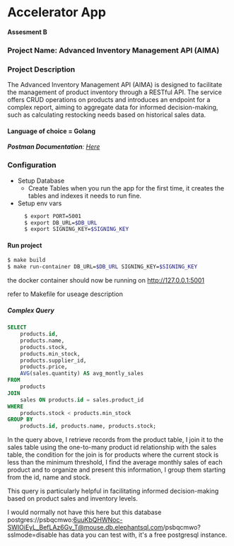 # Accelerator App
**Assesment B**

### Project Name: Advanced Inventory Management API (AIMA)
### Project Description
The Advanced Inventory Management API (AIMA) is designed to facilitate the management of product inventory through a RESTful API. 
The service offers CRUD operations on products and introduces an endpoint for a complex report, 
aiming to aggregate data for informed decision-making, such as calculating restocking needs based on historical sales data.

#### Language of choice = Golang

_**Postman Documentation**: [Here](https://documenter.getpostman.com/view/7190909/2s9YeK5AZL)_

### Configuration
* Setup Database
  * Create Tables
  when you run the app for the first time, it creates the tables and indexes it needs to run fine.
* Setup env vars
    ```bash
      $ export PORT=5001
      $ export DB_URL=$DB_URL
      $ export SIGNING_KEY=$SIGNING_KEY
    ```
#### Run project

```bash
$ make build
$ make run-container DB_URL=$DB_URL SIGNING_KEY=$SIGNING_KEY
```
the docker container should now be running on http://127.0.0.1:5001

[//]: # (##### Tests)

[//]: # ()
[//]: # (To test all packages in the project run)

[//]: # (```bash)

[//]: # ($ make test)

[//]: # (```)

[//]: # ()
[//]: # (To test a specific repository function run)

[//]: # (```bash)

[//]: # ($ make test-repo-fxn fxn=functionName)

[//]: # (```)

refer to Makefile for useage description
##### Complex Query
```sql
SELECT
    products.id,
    products.name,
    products.stock,
    products.min_stock,
    products.supplier_id,
    products.price,
    AVG(sales.quantity) AS avg_montly_sales
FROM
    products
JOIN
    sales ON products.id = sales.product_id
WHERE
    products.stock < products.min_stock
GROUP BY
    products.id, products.name, products.stock;
```
In the query above, I retrieve records from the product table,
I join it to the sales table using the one-to-many product id relationship
with the sales table, the condition for the join is for products where the 
current stock is less than the minimum threshold, I find the average monthly sales of each product
and to organize and present this information, I group them starting from the id, name and stock.

This query is particularly helpful in facilitating informed decision-making based on product sales and inventory levels.

I would normally not have this here but this database postgres://psbqcmwo:6uuKbQHWNoc-SWIOiEyL_BefLAz6Gv_T@mouse.db.elephantsql.com/psbqcmwo?sslmode=disable has data you can test with, it's a free postgresql instance.

